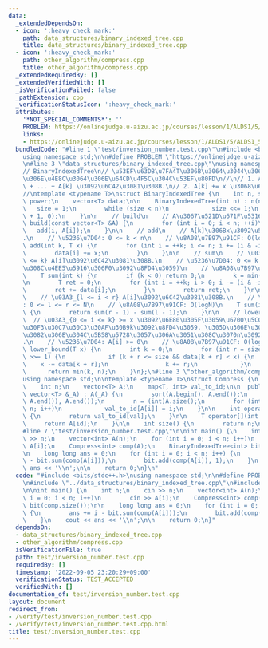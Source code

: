 ```yaml
---
data:
  _extendedDependsOn:
  - icon: ':heavy_check_mark:'
    path: data_structures/binary_indexed_tree.cpp
    title: data_structures/binary_indexed_tree.cpp
  - icon: ':heavy_check_mark:'
    path: other_algorithm/compress.cpp
    title: other_algorithm/compress.cpp
  _extendedRequiredBy: []
  _extendedVerifiedWith: []
  _isVerificationFailed: false
  _pathExtension: cpp
  _verificationStatusIcon: ':heavy_check_mark:'
  attributes:
    '*NOT_SPECIAL_COMMENTS*': ''
    PROBLEM: https://onlinejudge.u-aizu.ac.jp/courses/lesson/1/ALDS1/5/ALDS1_5_D
    links:
    - https://onlinejudge.u-aizu.ac.jp/courses/lesson/1/ALDS1/5/ALDS1_5_D
  bundledCode: "#line 1 \"test/inversion_number.test.cpp\"\n#include <bits/stdc++.h>\n\
    using namespace std;\n\n#define PROBLEM \"https://onlinejudge.u-aizu.ac.jp/courses/lesson/1/ALDS1/5/ALDS1_5_D\"\
    \n#line 3 \"data_structures/binary_indexed_tree.cpp\"\nusing namespace std;\n\n\
    // BinaryIndexedTree\n// \u53EF\u63DB\u7FA4T\u306B\u3064\u3044\u3066\u4EE5\u4E0B\
    \u306E\u4E8C\u3064\u306E\u64CD\u4F5C\u304C\u53EF\u80FD\n//\n// 1. A[0] + A[1]\
    \ + ... + A[k] \u3092\u6C42\u3081\u308B.\n// 2. A[k] += x \u3068\u66F4\u65B0.\n\
    //\ntemplate <typename T>\nstruct BinaryIndexedTree {\n    int n, size;\n    int\
    \ power;\n    vector<T> data;\n\n    BinaryIndexedTree(int n) : n(n) {\n     \
    \   size = 1;\n        while (size < n)\n            size <<= 1;\n        data.assign(size\
    \ + 1, 0);\n    }\n\n    // build\n    // A\u3067\u521D\u671F\u5316\n    void\
    \ build(const vector<T> &A) {\n        for (int i = 0; i < n; ++i)\n         \
    \   add(i, A[i]);\n    }\n\n    // add\n    // A[k]\u306Bx\u3092\u52A0\u3048\u308B\
    .\n    // \u5236\u7D04: 0 <= k < n\n    // \u8A08\u7B97\u91CF: O(logn)\n    void\
    \ add(int k, T x) {\n        for (int i = ++k; i <= n; i += (i & -i)) {\n    \
    \        data[i] += x;\n        }\n    }\n\n    // sum\n    // \u03A3_{0 <= i\
    \ <= k} A[i]\u3092\u6C42\u3081\u308B.\n    // \u5236\u7D04: 0 <= k < n (\u305D\
    \u308C\u4EE5\u5916\u306F0\u3092\u8FD4\u3059)\n    // \u8A08\u7B97\u91CF: O(logn)\n\
    \    T sum(int k) {\n        if (k < 0) return 0;\n        k = min(k, n - 1);\n\
    \n        T ret = 0;\n        for (int i = ++k; i > 0; i -= (i & -i)) {\n    \
    \        ret += data[i];\n        }\n        return ret;\n    }\n\n    // sum\n\
    \    // \u03A3_{l <= i < r} A[i]\u3092\u6C42\u3081\u308B.\n    // \u5236\u7D04\
    : 0 <= l <= r <= N\n    // \u8A08\u7B97\u91CF: O(logN)\n    T sum(int l, int r)\
    \ {\n        return sum(r - 1) - sum(l - 1);\n    }\n\n    // lower_bound\n  \
    \  // \u03A3_{0 <= i <= k} >= x \u3092\u6E80\u305F\u3059\u6700\u5C0F\u306E\u30A4\
    \u30F3\u30C7\u30C3\u30AF\u30B9k\u3092\u8FD4\u3059. \u305D\u306E\u3088\u3046\u306A\
    \u3082\u306E\u304C\u5B58\u5728\u3057\u306A\u3051\u308C\u3070n\u3092\u8FD4\u3059\
    .\n    // \u5236\u7D04: A[i] >= 0\n    // \u8A08\u7B97\u91CF: O(logN)\n    int\
    \ lower_bound(T x) {\n        int k = 0;\n        for (int r = size; r > 0; r\
    \ >>= 1) {\n            if (k + r <= size && data[k + r] < x) {\n            \
    \    x -= data[k + r];\n                k += r;\n            }\n        }\n  \
    \      return min(k, n);\n    }\n};\n#line 3 \"other_algorithm/compress.cpp\"\n\
    using namespace std;\n\ntemplate <typename T>\nstruct Compress {\n  private:\n\
    \    int n;\n    vector<T> A;\n    map<T, int> val_to_id;\n\n  public:\n    Compress(const\
    \ vector<T> &_A) : A(_A) {\n        sort(A.begin(), A.end());\n        A.erase(unique(A.begin(),\
    \ A.end()), A.end());\n        n = (int)A.size();\n        for (int i = 0; i <\
    \ n; i++)\n            val_to_id[A[i]] = i;\n    }\n\n    int operator()(T val)\
    \ {\n        return val_to_id[val];\n    }\n\n    T operator[](int id) {\n   \
    \     return A[id];\n    }\n\n    int size() {\n        return n;\n    }\n};\n\
    #line 7 \"test/inversion_number.test.cpp\"\n\nint main() {\n    int n;\n    cin\
    \ >> n;\n    vector<int> A(n);\n    for (int i = 0; i < n; i++)\n        cin >>\
    \ A[i];\n    Compress<int> comp(A);\n    BinaryIndexedTree<int> bit(comp.size());\n\
    \n    long long ans = 0;\n    for (int i = 0; i < n; i++) {\n        ans += i\
    \ - bit.sum(comp(A[i]));\n        bit.add(comp(A[i]), 1);\n    }\n    cout <<\
    \ ans << '\\n';\n\n    return 0;\n}\n"
  code: "#include <bits/stdc++.h>\nusing namespace std;\n\n#define PROBLEM \"https://onlinejudge.u-aizu.ac.jp/courses/lesson/1/ALDS1/5/ALDS1_5_D\"\
    \n#include \"../data_structures/binary_indexed_tree.cpp\"\n#include \"../other_algorithm/compress.cpp\"\
    \n\nint main() {\n    int n;\n    cin >> n;\n    vector<int> A(n);\n    for (int\
    \ i = 0; i < n; i++)\n        cin >> A[i];\n    Compress<int> comp(A);\n    BinaryIndexedTree<int>\
    \ bit(comp.size());\n\n    long long ans = 0;\n    for (int i = 0; i < n; i++)\
    \ {\n        ans += i - bit.sum(comp(A[i]));\n        bit.add(comp(A[i]), 1);\n\
    \    }\n    cout << ans << '\\n';\n\n    return 0;\n}"
  dependsOn:
  - data_structures/binary_indexed_tree.cpp
  - other_algorithm/compress.cpp
  isVerificationFile: true
  path: test/inversion_number.test.cpp
  requiredBy: []
  timestamp: '2022-09-05 23:20:29+09:00'
  verificationStatus: TEST_ACCEPTED
  verifiedWith: []
documentation_of: test/inversion_number.test.cpp
layout: document
redirect_from:
- /verify/test/inversion_number.test.cpp
- /verify/test/inversion_number.test.cpp.html
title: test/inversion_number.test.cpp
---
```

